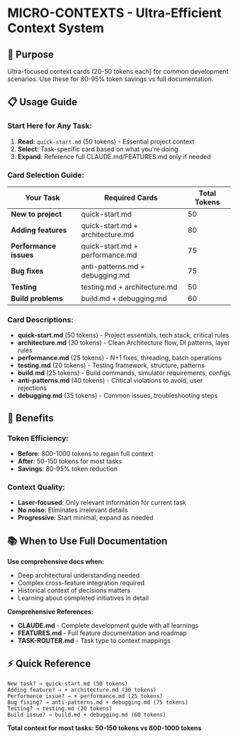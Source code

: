 # MICRO-CONTEXTS - Ultra-Efficient Context System

## 🎯 **Purpose**
Ultra-focused context cards (20-50 tokens each) for common development scenarios. Use these for 80-95% token savings vs full documentation.

## 📋 **Usage Guide**

### **Start Here for Any Task:**
1. **Read**: `quick-start.md` (50 tokens) - Essential project context
2. **Select**: Task-specific card based on what you're doing
3. **Expand**: Reference full CLAUDE.md/FEATURES.md only if needed

### **Card Selection Guide:**

| Your Task | Required Cards | Total Tokens |
|-----------|----------------|--------------|
| **New to project** | quick-start.md | 50 |
| **Adding features** | quick-start.md + architecture.md | 80 |
| **Performance issues** | quick-start.md + performance.md | 75 |
| **Bug fixes** | anti-patterns.md + debugging.md | 75 |
| **Testing** | testing.md + architecture.md | 50 |
| **Build problems** | build.md + debugging.md | 60 |

### **Card Descriptions:**

- **quick-start.md** (50 tokens) - Project essentials, tech stack, critical rules
- **architecture.md** (30 tokens) - Clean Architecture flow, DI patterns, layer rules
- **performance.md** (25 tokens) - N+1 fixes, threading, batch operations
- **testing.md** (20 tokens) - Testing framework, structure, patterns
- **build.md** (25 tokens) - Build commands, simulator requirements, configs
- **anti-patterns.md** (40 tokens) - Critical violations to avoid, user rejections
- **debugging.md** (35 tokens) - Common issues, troubleshooting steps

## 🚀 **Benefits**

### **Token Efficiency:**
- **Before**: 800-1000 tokens to regain full context
- **After**: 50-150 tokens for most tasks
- **Savings**: 80-95% token reduction

### **Context Quality:**  
- **Laser-focused**: Only relevant information for current task
- **No noise**: Eliminates irrelevant details
- **Progressive**: Start minimal, expand as needed

## 📚 **When to Use Full Documentation**

**Use comprehensive docs when:**
- Deep architectural understanding needed
- Complex cross-feature integration required  
- Historical context of decisions matters
- Learning about completed initiatives in detail

**Comprehensive References:**
- **CLAUDE.md** - Complete development guide with all learnings
- **FEATURES.md** - Full feature documentation and roadmap
- **TASK-ROUTER.md** - Task type to context mappings

## ⚡ **Quick Reference**

```
New task? → quick-start.md (50 tokens)
Adding feature? → + architecture.md (30 tokens)  
Performance issue? → + performance.md (25 tokens)
Bug fixing? → anti-patterns.md + debugging.md (75 tokens)
Testing? → testing.md (20 tokens)
Build issue? → build.md + debugging.md (60 tokens)
```

**Total context for most tasks: 50-150 tokens vs 800-1000 tokens**